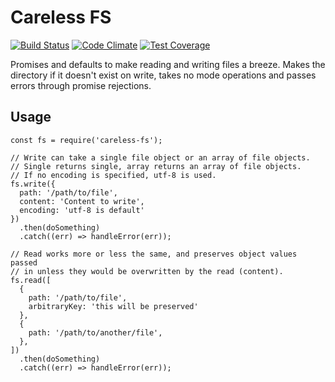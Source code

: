 Careless FS
===
[![Build Status](https://api.travis-ci.org/leakypixel/careless-fs.svg)](https://travis-ci.org/leakypixel/careless-fs)
[![Code Climate](https://codeclimate.com/github/leakypixel/careless-fs/badges/gpa.svg)](https://codeclimate.com/github/leakypixel/careless-fs)
[![Test Coverage](https://codeclimate.com/github/leakypixel/careless-fs/badges/coverage.svg)](https://codeclimate.com/github/leakypixel/careless-fs/coverage)

Promises and defaults to make reading and writing files a breeze. Makes the directory if it doesn't exist on write, takes no mode operations and passes errors through promise rejections.

## Usage
```
const fs = require('careless-fs');

// Write can take a single file object or an array of file objects.
// Single returns single, array returns an array of file objects.
// If no encoding is specified, utf-8 is used.
fs.write({
  path: '/path/to/file',
  content: 'Content to write',
  encoding: 'utf-8 is default'
})
  .then(doSomething)
  .catch((err) => handleError(err));

// Read works more or less the same, and preserves object values passed
// in unless they would be overwritten by the read (content).
fs.read([
  {
    path: '/path/to/file',
    arbitraryKey: 'this will be preserved'
  },
  {
    path: '/path/to/another/file',
  },
])
  .then(doSomething)
  .catch((err) => handleError(err));
```
